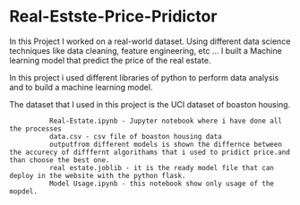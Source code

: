# Real-Estste-Price-Pridictor
In this Project I worked on a real-world dataset. Using different data science techniques like data cleaning, feature engineering, etc ... I built a Machine learning model that predict the price of the real estate.

In this project i used different libraries of python to perform data analysis and to build a machine learning model.

  The dataset that I used in this project is the UCI dataset of boaston housing.
  
              Real-Estate.ipynb - Jupyter notebook where i have done all the processes
              data.csv - csv file of boaston housing data
              outputfrom different models is shown the differnce between the accurecy of difffernt algorithams that i used to pridict price.and than choose the best one.
              real estate.joblib - it is the ready model file that can deploy in the website with the python flask.
              Model Usage.ipynb - this notebook show only usage of the mopdel. 
              
